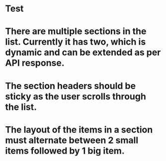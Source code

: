 # Test
# There are multiple sections in the list. Currently it has two, which is dynamic and can be extended as per API response.
# The section headers should be sticky as the user scrolls through the list.
# The layout of the items in a section must alternate between 2 small items followed by 1 big item.
